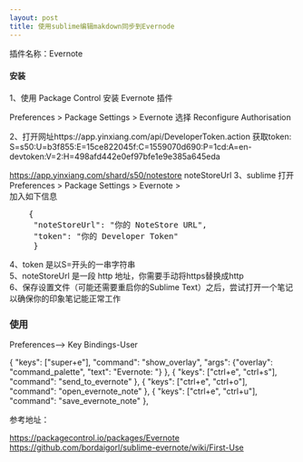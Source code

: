 ```yaml
---
layout: post
title: 使用sublime编辑makdown同步到Evernode
---
```



插件名称：Evernote

####  安装

1、使用 Package Control   安装 Evernote 插件

Preferences > Package Settings > Evernote  选择 Reconfigure Authorisation

2、打开网址https://app.yinxiang.com/api/DeveloperToken.action
获取token:
S=s50:U=b3f855:E=15ce822045f:C=1559070d690:P=1cd:A=en-devtoken:V=2:H=498afd442e0ef97bfe1e9e385a645eda

<https://app.yinxiang.com/shard/s50/notestore>
noteStoreUrl
3、sublime 打开
 Preferences > Package Settings > Evernote > <br>
 加入如下信息<br>
<pre>
	{
	 "noteStoreUrl": "你的 NoteStore URL",
	 "token": "你的 Developer Token"
	 }
</pre>

4、token 是以S=开头的一串字符串<br>
5、noteStoreUrl 是一段 http 地址，你需要手动将https替换成http<br>
6、保存设置文件（可能还需要重启你的Sublime Text）之后，尝试打开一个笔记以确保你的印象笔记能正常工作<br>

### 使用
Preferences--> Key Bindings-User <br>

{ "keys": ["super+e"], "command": "show_overlay", "args": {"overlay": "command_palette", "text": "Evernote: "} },
{ "keys": ["ctrl+e", "ctrl+s"], "command": "send_to_evernote" },
{ "keys": ["ctrl+e", "ctrl+o"], "command": "open_evernote_note" },
{ "keys": ["ctrl+e", "ctrl+u"], "command": "save_evernote_note" },

参考地址：

<https://packagecontrol.io/packages/Evernote>
<https://github.com/bordaigorl/sublime-evernote/wiki/First-Use>